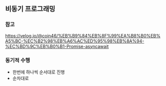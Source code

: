 ## 비동기 프로그래밍

### 참고

https://velog.io/@coin46/%EB%B9%84%EB%8F%99%EA%B8%B0%EB%A5%BC-%EC%B2%98%EB%A6%AC%ED%95%98%EB%8A%94-%EC%BD%9C%EB%B0%B1-Promise-asyncawait

### 동기적 수행

- 한번에 하나씩 순서대로 진행
- 순차대로
